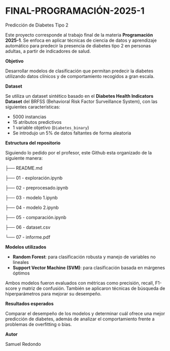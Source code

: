 # FINAL-PROGRAMACIÓN-2025-1
Predicción de Diabetes Tipo 2

Este proyecto corresponde al trabajo final de la materia **Programación 2025-1**. Se enfoca en aplicar técnicas de ciencia de datos y aprendizaje automático para predecir la presencia de diabetes tipo 2 en personas adultas, a partir de indicadores de salud. 

**Objetivo**

Desarrollar modelos de clasificación que permitan predecir la diabetes utilizando datos clínicos y de comportamiento recogidos a gran escala.

**Dataset**

Se utiliza un dataset sintético basado en el **Diabetes Health Indicators Dataset** del BRFSS (Behavioral Risk Factor Surveillance System), con las siguientes características:

* 5000 instancias
* 15 atributos predictivos
* 1 variable objetivo (`Diabetes_binary`)
* Se introdujo un 5% de datos faltantes de forma aleatoria

**Estructura del repositorio**

Siguiendo lo pedido por el profesor, este Github esta organizado de la siguiente manera: 

├── README.md

├── 01 - exploración.ipynb

├── 02 - preprocesado.ipynb

├── 03 - modelo 1.ipynb

├── 04 - modelo 2.ipynb

├── 05 - comparación.ipynb

├── 06 - dataset.csv

└── 07 - informe.pdf

**Modelos utilizados**

- **Random Forest**: para clasificación robusta y manejo de variables no lineales
- **Support Vector Machine (SVM)**: para clasificación basada en márgenes óptimos

Ambos modelos fueron evaluados con métricas como precisión, recall, F1-score y matriz de confusión. También se aplicaron técnicas de búsqueda de hiperparámetros para mejorar su desempeño.

**Resultados esperados**

Comparar el desempeño de los modelos y determinar cuál ofrece una mejor predicción de diabetes, además de analizar el comportamiento frente a problemas de overfitting o bias.

**Autor**

Samuel Redondo
